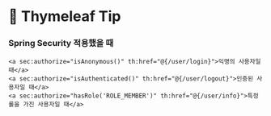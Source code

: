 # 📝 Thymeleaf Tip

### Spring Security 적용했을 때
```thymeleafexpressions
<a sec:authorize="isAnonymous()" th:href="@{/user/login}">익명의 사용자일 때</a>
<a sec:authorize="isAuthenticated()" th:href="@{/user/logout}">인증된 사용자일 때</a>
<a sec:authorize="hasRole('ROLE_MEMBER')" th:href="@{/user/info}">특정 롤을 가진 사용자일 때</a>
```
